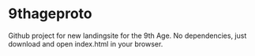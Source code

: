 # 9thageproto
Github project for new landingsite for the 9th Age.
No dependencies, just download and open index.html in your browser.
